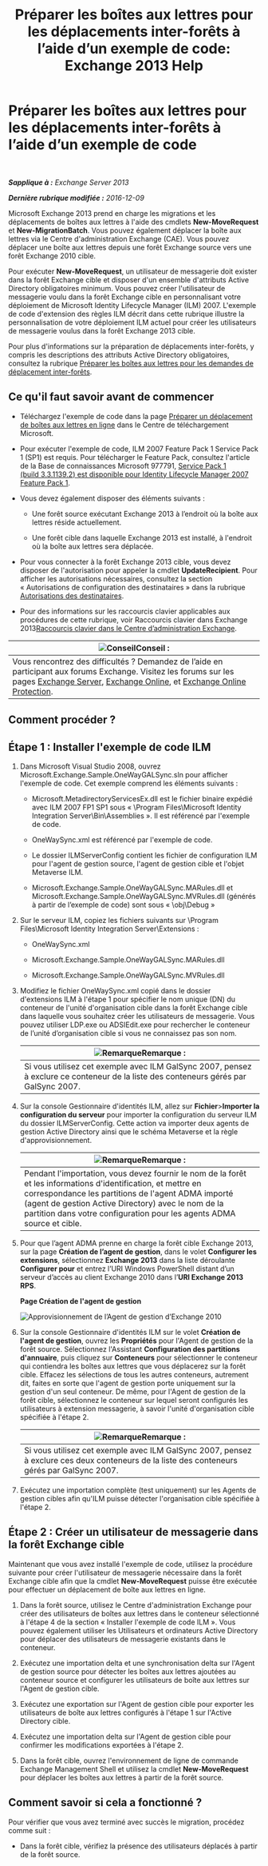 ﻿---
title: 'Préparer les boîtes aux lettres pour les déplacements inter-forêts à l’aide d’un exemple de code: Exchange 2013 Help'
TOCTitle: Préparer les boîtes aux lettres pour les déplacements inter-forêts à l’aide d’un exemple de code
ms:assetid: f35ac7a5-bb84-4653-b6d0-65906e93627b
ms:mtpsurl: https://technet.microsoft.com/fr-fr/library/Ee861124(v=EXCHG.150)
ms:contentKeyID: 50479560
ms.date: 04/24/2018
mtps_version: v=EXCHG.150
ms.translationtype: HT
---

# Préparer les boîtes aux lettres pour les déplacements inter-forêts à l’aide d’un exemple de code

 

_**Sapplique à :** Exchange Server 2013_

_**Dernière rubrique modifiée :** 2016-12-09_

Microsoft Exchange 2013 prend en charge les migrations et les déplacements de boîtes aux lettres à l'aide des cmdlets **New-MoveRequest** et **New-MigrationBatch**. Vous pouvez également déplacer la boîte aux lettres via le Centre d'administration Exchange (CAE). Vous pouvez déplacer une boîte aux lettres depuis une forêt Exchange source vers une forêt Exchange 2010 cible.

Pour exécuter **New-MoveRequest**, un utilisateur de messagerie doit exister dans la forêt Exchange cible et disposer d'un ensemble d'attributs Active Directory obligatoires minimum. Vous pouvez créer l'utilisateur de messagerie voulu dans la forêt Exchange cible en personnalisant votre déploiement de Microsoft Identity Lifecycle Manager (ILM) 2007. L'exemple de code d'extension des règles ILM décrit dans cette rubrique illustre la personnalisation de votre déploiement ILM actuel pour créer les utilisateurs de messagerie voulus dans la forêt Exchange 2013 cible.

Pour plus d'informations sur la préparation de déplacements inter-forêts, y compris les descriptions des attributs Active Directory obligatoires, consultez la rubrique [Préparer les boîtes aux lettres pour les demandes de déplacement inter-forêts](prepare-mailboxes-for-cross-forest-move-requests-exchange-2013-help.md).

## Ce qu'il faut savoir avant de commencer

  - Téléchargez l'exemple de code dans la page [Préparer un déplacement de boîtes aux lettres en ligne](https://go.microsoft.com/fwlink/p/?linkid=177882) dans le Centre de téléchargement Microsoft.

  - Pour exécuter l'exemple de code, ILM 2007 Feature Pack 1 Service Pack 1 (SP1) est requis. Pour télécharger le Feature Pack, consultez l'article de la Base de connaissances Microsoft 977791, [Service Pack 1 (build 3.3.1139.2) est disponible pour Identity Lifecycle Manager 2007 Feature Pack 1](http://go.microsoft.com/fwlink/p/?linkid=3052%26kbid=977791).

  - Vous devez également disposer des éléments suivants :
    
      - Une forêt source exécutant Exchange 2013 à l’endroit où la boîte aux lettres réside actuellement.
    
      - Une forêt cible dans laquelle Exchange 2013 est installé, à l'endroit où la boîte aux lettres sera déplacée.

  - Pour vous connecter à la forêt Exchange 2013 cible, vous devez disposer de l'autorisation pour appeler la cmdlet **UpdateRecipient**. Pour afficher les autorisations nécessaires, consultez la section « Autorisations de configuration des destinataires » dans la rubrique [Autorisations des destinataires](recipients-permissions-exchange-2013-help.md).

  - Pour des informations sur les raccourcis clavier applicables aux procédures de cette rubrique, voir Raccourcis clavier dans Exchange 2013[Raccourcis clavier dans le Centre d’administration Exchange](keyboard-shortcuts-in-the-exchange-admin-center-exchange-online-protection-help.md).

<table>
<thead>
<tr class="header">
<th><img src="images/Bb125224.tip(EXCHG.150).gif" title="Conseil" alt="Conseil" />Conseil :</th>
</tr>
</thead>
<tbody>
<tr class="odd">
<td>Vous rencontrez des difficultés ? Demandez de l’aide en participant aux forums Exchange. Visitez les forums sur les pages <a href="https://go.microsoft.com/fwlink/p/?linkid=60612">Exchange Server</a>, <a href="https://go.microsoft.com/fwlink/p/?linkid=267542">Exchange Online</a>, et <a href="https://go.microsoft.com/fwlink/p/?linkid=285351">Exchange Online Protection</a>.</td>
</tr>
</tbody>
</table>


## Comment procéder ?

## Étape 1 : Installer l'exemple de code ILM

1.  Dans Microsoft Visual Studio 2008, ouvrez Microsoft.Exchange.Sample.OneWayGALSync.sln pour afficher l'exemple de code. Cet exemple comprend les éléments suivants :
    
      - Microsoft.MetadirectoryServicesEx.dll est le fichier binaire expédié avec ILM 2007 FP1 SP1 sous « \\Program Files\\Microsoft Identity Integration Server\\Bin\\Assemblies ». Il est référencé par l'exemple de code.
    
      - OneWaySync.xml est référencé par l'exemple de code.
    
      - Le dossier ILMServerConfig contient les fichier de configuration ILM pour l'agent de gestion source, l'agent de gestion cible et l'objet Metaverse ILM.
    
      - Microsoft.Exchange.Sample.OneWayGALSync.MARules.dll et Microsoft.Exchange.Sample.OneWayGALSync.MVRules.dll (générés à partir de l’exemple de code) sont sous « \\obj\\Debug »

2.  Sur le serveur ILM, copiez les fichiers suivants sur \\Program Files\\Microsoft Identity Integration Server\\Extensions :
    
      - OneWaySync.xml
    
      - Microsoft.Exchange.Sample.OneWayGALSync.MARules.dll
    
      - Microsoft.Exchange.Sample.OneWayGALSync.MVRules.dll

3.  Modifiez le fichier OneWaySync.xml copié dans le dossier d'extensions ILM à l'étape 1 pour spécifier le nom unique (DN) du conteneur de l'unité d'organisation cible dans la forêt Exchange cible dans laquelle vous souhaitez créer les utilisateurs de messagerie. Vous pouvez utiliser LDP.exe ou ADSIEdit.exe pour rechercher le conteneur de l’unité d’organisation cible si vous ne connaissez pas son nom.
    
    <table>
    <thead>
    <tr class="header">
    <th><img src="images/JJ159664.note(EXCHG.150).gif" title="Remarque" alt="Remarque" />Remarque :</th>
    </tr>
    </thead>
    <tbody>
    <tr class="odd">
    <td>Si vous utilisez cet exemple avec ILM GalSync 2007, pensez à exclure ce conteneur de la liste des conteneurs gérés par GalSync 2007.</td>
    </tr>
    </tbody>
    </table>


4.  Sur la console Gestionnaire d'identités ILM, allez sur **Fichier**\>**Importer la configuration du serveur** pour importer la configuration du serveur ILM du dossier ILMServerConfig. Cette action va importer deux agents de gestion Active Directory ainsi que le schéma Metaverse et la règle d'approvisionnement.
    
    <table>
    <thead>
    <tr class="header">
    <th><img src="images/JJ159664.note(EXCHG.150).gif" title="Remarque" alt="Remarque" />Remarque :</th>
    </tr>
    </thead>
    <tbody>
    <tr class="odd">
    <td>Pendant l'importation, vous devez fournir le nom de la forêt et les informations d'identification, et mettre en correspondance les partitions de l'agent ADMA importé (agent de gestion Active Directory) avec le nom de la partition dans votre configuration pour les agents ADMA source et cible.</td>
    </tr>
    </tbody>
    </table>


5.  Pour que l’agent ADMA prenne en charge la forêt cible Exchange 2013, sur la page **Création de l’agent de gestion**, dans le volet **Configurer les extensions**, sélectionnez **Exchange 2013** dans la liste déroulante **Configurer pour** et entrez l’URI Windows PowerShell distant d’un serveur d’accès au client Exchange 2010 dans l’**URI Exchange 2013 RPS**.
    
    **Page Création de l'agent de gestion**
    
    ![Approvisionnement de l’Agent de gestion d’Exchange 2010](images/Aa998597.8f403cda-e5e4-4edf-887f-c1ed46cee3f5(EXCHG.150).gif "Approvisionnement de l’Agent de gestion d’Exchange 2010")  

6.  Sur la console Gestionnaire d'identités ILM sur le volet **Création de l'agent de gestion**, ouvrez les **Propriétés** pour l'Agent de gestion de la forêt source. Sélectionnez l'Assistant **Configuration des partitions d'annuaire**, puis cliquez sur **Conteneurs** pour sélectionner le conteneur qui contiendra les boîtes aux lettres que vous déplacerez sur la forêt cible. Effacez les sélections de tous les autres conteneurs, autrement dit, faites en sorte que l'agent de gestion porte uniquement sur la gestion d'un seul conteneur. De même, pour l'Agent de gestion de la forêt cible, sélectionnez le conteneur sur lequel seront configurés les utilisateurs à extension messagerie, à savoir l'unité d'organisation cible spécifiée à l'étape 2.
    
    <table>
    <thead>
    <tr class="header">
    <th><img src="images/JJ159664.note(EXCHG.150).gif" title="Remarque" alt="Remarque" />Remarque :</th>
    </tr>
    </thead>
    <tbody>
    <tr class="odd">
    <td>Si vous utilisez cet exemple avec ILM GalSync 2007, pensez à exclure ces deux conteneurs de la liste des conteneurs gérés par GalSync 2007.</td>
    </tr>
    </tbody>
    </table>


7.  Exécutez une importation complète (test uniquement) sur les Agents de gestion cibles afin qu'ILM puisse détecter l'organisation cible spécifiée à l'étape 2.

## Étape 2 : Créer un utilisateur de messagerie dans la forêt Exchange cible

Maintenant que vous avez installé l'exemple de code, utilisez la procédure suivante pour créer l'utilisateur de messagerie nécessaire dans la forêt Exchange cible afin que la cmdlet **New-MoveRequest** puisse être exécutée pour effectuer un déplacement de boîte aux lettres en ligne.

1.  Dans la forêt source, utilisez le Centre d'administration Exchange pour créer des utilisateurs de boîtes aux lettres dans le conteneur sélectionné à l'étape 4 de la section « Installer l'exemple de code ILM ». Vous pouvez également utiliser les Utilisateurs et ordinateurs Active Directory pour déplacer des utilisateurs de messagerie existants dans le conteneur.

2.  Exécutez une importation delta et une synchronisation delta sur l'Agent de gestion source pour détecter les boîtes aux lettres ajoutées au conteneur source et configurer les utilisateurs de boîte aux lettres sur l'Agent de gestion cible.

3.  Exécutez une exportation sur l'Agent de gestion cible pour exporter les utilisateurs de boîte aux lettres configurés à l'étape 1 sur l'Active Directory cible.

4.  Exécutez une importation delta sur l'Agent de gestion cible pour confirmer les modifications exportées à l'étape 2.

5.  Dans la forêt cible, ouvrez l'environnement de ligne de commande Exchange Management Shell et utilisez la cmdlet **New-MoveRequest** pour déplacer les boîtes aux lettres à partir de la forêt source.

## Comment savoir si cela a fonctionné ?

Pour vérifier que vous avez terminé avec succès le migration, procédez comme suit :

  - Dans la forêt cible, vérifiez la présence des utilisateurs déplacés à partir de la forêt source.

